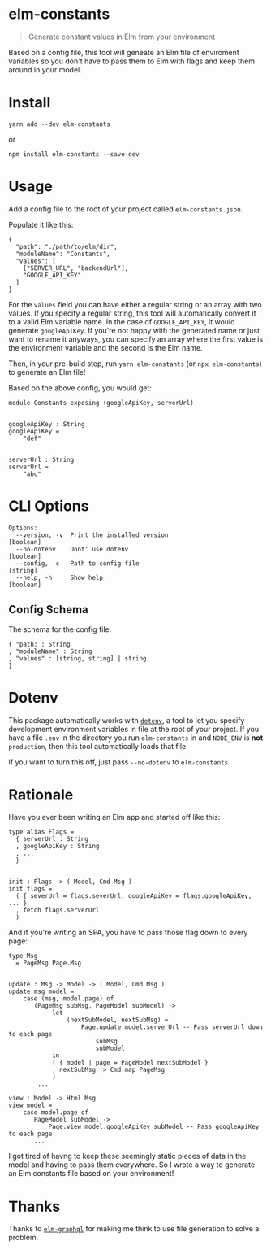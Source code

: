 # elm-constants

> Generate constant values in Elm from your environment

Based on a config file, this tool will geneate an Elm file of enviroment variables so you don't
have to pass them to Elm with flags and keep them around in your model.

# Install

`yarn add --dev elm-constants`

or

`npm install elm-constants --save-dev`

# Usage

Add a config file to the root of your project called `elm-constants.json`.

Populate it like this:
```
{
  "path": "./path/to/elm/dir",
  "moduleName": "Constants",
  "values": [
    ["SERVER_URL", "backendUrl"],
    "GOOGLE_API_KEY"
  ]
}
```

For the `values` field you can have either a regular string or an array with two values. If you specify
a regular string, this tool will automatically convert it to a valid Elm variable name. In the case of `GOOGLE_API_KEY`,
it would generate `googleApiKey`. If you're not happy with the generated name or just want to rename it anyways,
you can specify an array where the first value is the environment variable and the second is the Elm name.

Then, in your pre-build step, run `yarn elm-constants` (or `npx elm-constants`) to generate an Elm file!

Based on the above config, you would get:
```
module Constants exposing (googleApiKey, serverUrl)


googleApiKey : String
googleApiKey =
    "def"


serverUrl : String
serverUrl =
    "abc"
```


# CLI Options
```
Options:
  --version, -v  Print the installed version                      [boolean]
  --no-dotenv    Dont' use dotenv                                 [boolean]
  --config, -c   Path to config file                              [string]
  --help, -h     Show help                                        [boolean]
```

## Config Schema

The schema for the config file.

```
{ "path: : String
, "moduleName" : String
, "values" : [string, string] | string
}
```

# Dotenv

This package automatically works with [`dotenv`](https://github.com/motdotla/dotenv), a tool to let you specify
development environment variables in file at the root of your project. If you have a file `.env` in the directory
you run `elm-constants` in and `NODE_ENV` is **not** `production`, then this tool automatically loads that file.

If you want to turn this off, just pass `--no-dotenv` to `elm-constants`

# Rationale

Have you ever been writing an Elm app and started off like this:

```
type alias Flags =
  { serverUrl : String
  , googleApiKey : String
  , ...
  }


init : Flags -> ( Model, Cmd Msg )
init flags =
  ( { severUrl = flags.severUrl, googleApiKey = flags.googleApiKey, ... }
  , fetch flags.serverUrl
  )
```

And if you're writing an SPA, you have to pass those flag down to every page:

```
type Msg
  = PageMsg Page.Msg
  
  
update : Msg -> Model -> ( Model, Cmd Msg )
update msg model = 
    case (msg, model.page) of
       (PageMsg subMsg, PageModel subModel) ->
            let
                (nextSubModel, nextSubMsg) =
                    Page.update model.serverUrl -- Pass serverUrl down to each page
                        subMsg
                        subModel
            in
            ( { model | page = PageModel nextSubModel }
            , nextSubMsg |> Cmd.map PageMsg
            )
        ...
      
view : Model -> Html Msg
view model =
    case model.page of
       PageModel subModel ->
           Page.view model.googleApiKey subModel -- Pass googleApiKey to each page 
       ...
```

I got tired of havng to keep these seemingly static pieces of data in the model and having to pass them everywhere.
So I wrote a way to generate an Elm constants file based on your environment!

# Thanks

Thanks to [`elm-graphql`](https://package.elm-lang.org/packages/dillonkearns/elm-graphql/latest) for making me think to use
file generation to solve a problem.

